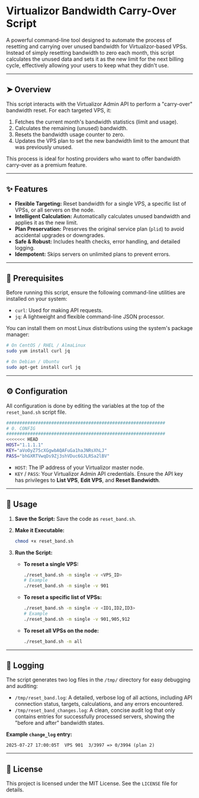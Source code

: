 # Virtualizor Bandwidth Carry-Over Script

A powerful command-line tool designed to automate the process of resetting and carrying over unused bandwidth for Virtualizor-based VPSs. Instead of simply resetting bandwidth to zero each month, this script calculates the unused data and sets it as the new limit for the next billing cycle, effectively allowing your users to keep what they didn't use.

---

## ➤ Overview

This script interacts with the Virtualizor Admin API to perform a "carry-over" bandwidth reset. For each targeted VPS, it:
1.  Fetches the current month's bandwidth statistics (limit and usage).
2.  Calculates the remaining (unused) bandwidth.
3.  Resets the bandwidth usage counter to zero.
4.  Updates the VPS plan to set the new bandwidth limit to the amount that was previously unused.

This process is ideal for hosting providers who want to offer bandwidth carry-over as a premium feature.

---

## ✨ Features

-   **Flexible Targeting:** Reset bandwidth for a single VPS, a specific list of VPSs, or all servers on the node.
-   **Intelligent Calculation:** Automatically calculates unused bandwidth and applies it as the new limit.
-   **Plan Preservation:** Preserves the original service plan (`plid`) to avoid accidental upgrades or downgrades.
-   **Safe & Robust:** Includes health checks, error handling, and detailed logging.
-   **Idempotent:** Skips servers on unlimited plans to prevent errors.

---

## 🔧 Prerequisites

Before running this script, ensure the following command-line utilities are installed on your system:

-   `curl`: Used for making API requests.
-   `jq`: A lightweight and flexible command-line JSON processor.

You can install them on most Linux distributions using the system's package manager:

```bash
# On CentOS / RHEL / AlmaLinux
sudo yum install curl jq

# On Debian / Ubuntu
sudo apt-get install curl jq
```

---

## ⚙️ Configuration

All configuration is done by editing the variables at the top of the `reset_band.sh` script file.

```bash
############################################################
# 0. CONFIG
############################################################
<<<<<<< HEAD
HOST="1.1.1.1"
KEY="aVoOyZ75cXGgwbAQAFuGa1haJNRsXhLJ"
PASS="bhGXRTVwqDs9Zj3shVDuc6GJLRSa2lBV"

```

-   `HOST`: The IP address of your Virtualizor master node.
-   `KEY` / `PASS`: Your Virtualizor Admin API credentials. Ensure the API key has privileges to **List VPS**, **Edit VPS**, and **Reset Bandwidth**.

---

## 🚀 Usage

1.  **Save the Script:** Save the code as `reset_band.sh`.

2.  **Make it Executable:**
    ```bash
    chmod +x reset_band.sh
    ```

3.  **Run the Script:**

    * **To reset a single VPS:**
        ```bash
        ./reset_band.sh -m single -v <VPS_ID>
        # Example
        ./reset_band.sh -m single -v 901
        ```

    * **To reset a specific list of VPSs:**
        ```bash
        ./reset_band.sh -m single -v <ID1,ID2,ID3>
        # Example
        ./reset_band.sh -m single -v 901,905,912
        ```

    * **To reset all VPSs on the node:**
        ```bash
        ./reset_band.sh -m all
        ```

---

## 📝 Logging

The script generates two log files in the `/tmp/` directory for easy debugging and auditing:

-   `/tmp/reset_band.log`: A detailed, verbose log of all actions, including API connection status, targets, calculations, and any errors encountered.
-   `/tmp/reset_band_changes.log`: A clean, concise audit log that only contains entries for successfully processed servers, showing the "before and after" bandwidth states.

**Example `change_log` entry:**
```
2025-07-27 17:00:05T  VPS 901  3/3997 => 0/3994 (plan 2)
```

---

## 📜 License

This project is licensed under the MIT License. See the `LICENSE` file for details.

